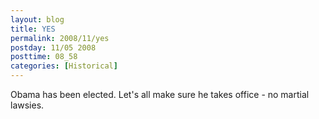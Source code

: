 ```yaml
---
layout: blog
title: YES
permalink: 2008/11/yes
postday: 11/05 2008
posttime: 08_58
categories: [Historical]
---
```


<p>Obama has been elected. Let's all make sure he takes office - no martial lawsies.</p>
